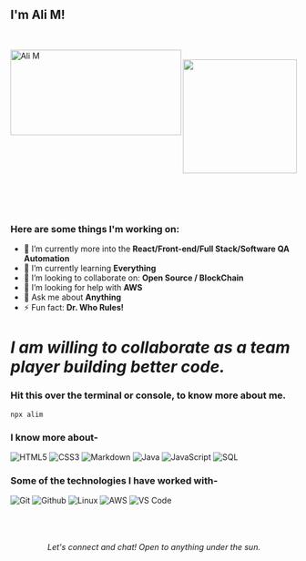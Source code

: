 ### <h2>I'm Ali M!
  </br>

<img align="left"  src="https://media.giphy.com/media/VTtANKl0beDFQRLDTh/giphy.gif" alt="Ali M" width="300" height="150"/> &nbsp; &nbsp; &nbsp;&nbsp; &nbsp; &nbsp;
<img align="center" src="https://media.giphy.com/media/jRf5fsn8G6YaogAWxn/giphy.gif" width="200" height="200"/>


</br></br></br>
### Here are some things I'm working on:</br>
- 🔭 I’m currently more into the **React/Front-end/Full Stack/Software QA Automation**
- 🌱 I’m currently learning **Everything**
- 👯 I’m looking to collaborate on: **Open Source / BlockChain**
- 🤔 I’m looking for help with **AWS**
- 💬 Ask me about **Anything**
- ⚡ Fun fact: **Dr. Who Rules!**

# *I am willing to collaborate as a team player building better code.*

### Hit this over the terminal or console, to know more about me.
```
npx alim
```

### I know more about- </br>
![HTML5](https://img.shields.io/badge/-HTML5-000000?style=for-the-badge&logo=HTML5)
![CSS3](https://img.shields.io/badge/-CSS3-000000?style=for-the-badge&logo=CSS3)
![Markdown](http://img.shields.io/badge/-Markdown-000000?style=for-the-badge&logo=Markdown&logoColor=magenta)
![Java](https://img.shields.io/badge/-Java-000000?style=for-the-badge&logo=Java&logoColor=007396)
![JavaScript](https://img.shields.io/badge/-JavaScript-000000?style=for-the-badge&logo=javascript)
![SQL](https://img.shields.io/badge/-SQL-000000?style=for-the-badge&logo=MySQL)

### Some of the technologies I have worked with-</br>
![Git](http://img.shields.io/badge/-Git-000000?style=for-the-badge&logo=Git)
![Github](http://img.shields.io/badge/-Github-000000?style=for-the-badge&logo=Github&logoColor=green)
![Linux](http://img.shields.io/badge/-Linux-000000?style=for-the-badge&logo=linux)
![AWS](http://img.shields.io/badge/-AWS-000000?style=for-the-badge&logo=Amazon-aws&logoColor=cyan)
![VS Code](http://img.shields.io/badge/-VS%20Code-000000?style=for-the-badge&logo=Visual-studio-code&logoColor=blue)
</br></br></br></br>


<p align="center">
  <i>Let's connect and chat! Open to anything under the sun.</i>



